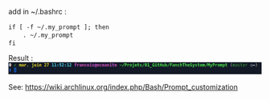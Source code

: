 
add in ~/.bashrc :

```
if [ -f ~/.my_prompt ]; then
    . ~/.my_prompt
fi
```

Result :
![ScreenShot](ScreenShot.png)



See: https://wiki.archlinux.org/index.php/Bash/Prompt_customization

